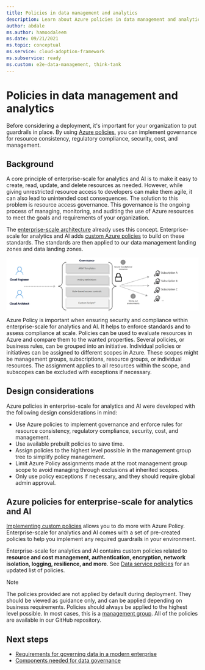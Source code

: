 ```yaml
---
title: Policies in data management and analytics
description: Learn about Azure policies in data management and analytics. Azure policies help your organization govern resources as needed.
author: abdale
ms.author: hamoodaleem
ms.date: 09/21/2021
ms.topic: conceptual
ms.service: cloud-adoption-framework
ms.subservice: ready
ms.custom: e2e-data-management, think-tank
---
```


# Policies in data management and analytics

Before considering a deployment, it's important for your organization to put guardrails in place. By using [Azure policies](/azure/governance/policy/overview), you can implement governance for resource consistency, regulatory compliance, security, cost, and management.

## Background

A core principle of enterprise-scale for analytics and AI is to make it easy to create, read, update, and delete resources as needed. However, while giving unrestricted resource access to developers can make them agile, it can also lead to unintended cost consequences. The solution to this problem is resource access governance. This governance is the ongoing process of managing, monitoring, and auditing the use of Azure resources to meet the goals and requirements of your organization.

The [enterprise-scale architecture](../../ready/enterprise-scale/index.md) already uses this concept. Enterprise-scale for analytics and AI adds [custom Azure policies](#azure-policies-for-enterprise-scale-for-analytics-and-ai) to build on these standards. The standards are then applied to our data management landing zones and data landing zones.

![Diagram that shows how Azure governance works.](./images/azure-governance.png)

Azure Policy is important when ensuring security and compliance within enterprise-scale for analytics and AI. It helps to enforce standards and to assess compliance at scale. Policies can be used to evaluate resources in Azure and compare them to the wanted properties. Several policies, or business rules, can be grouped into an initiative. Individual policies or initiatives can be assigned to different scopes in Azure. These scopes might be management groups, subscriptions, resource groups, or individual resources. The assignment applies to all resources within the scope, and subscopes can be excluded with exceptions if necessary.

## Design considerations

Azure policies in enterprise-scale for analytics and AI were developed with the following design considerations in mind:

- Use Azure policies to implement governance and enforce rules for resource consistency, regulatory compliance, security, cost, and management.
- Use available prebuilt policies to save time.
- Assign policies to the highest level possible in the management group tree to simplify policy management.
- Limit Azure Policy assignments made at the root management group scope to avoid managing through exclusions at inherited scopes.
- Only use policy exceptions if necessary, and they should require global admin approval.

## Azure policies for enterprise-scale for analytics and AI

[Implementing custom policies](/azure/governance/policy/tutorials/create-and-manage) allows you to do more with Azure Policy. Enterprise-scale for analytics and AI comes with a set of pre-created policies to help you implement any required guardrails in your environment.

Enterprise-scale for analytics and AI contains custom policies related to **resource and cost management, authentication, encryption, network isolation, logging, resilience, and more**. See [Data service policies](./architectures/policies.md) for an updated list of policies.

> [!NOTE]
> The policies provided are not applied by default during deployment. They should be viewed as guidance only, and can be applied depending on business requirements. Policies should always be applied to the highest level possible. In most cases, this is a [management group](/azure/governance/management-groups/overview). All of the policies are available in our GitHub repository.

## Next steps

- [Requirements for governing data in a modern enterprise](./govern-requirements.md)
- [Components needed for data governance](./govern-components.md)
